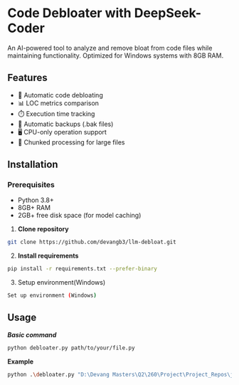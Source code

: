 # Code Debloater with DeepSeek-Coder

An AI-powered tool to analyze and remove bloat from code files while maintaining functionality. Optimized for Windows systems with 8GB RAM.

## Features
- 🧹 Automatic code debloating
- 📊 LOC metrics comparison
- ⏱️ Execution time tracking
- 💾 Automatic backups (.bak files)
- 🖥️ CPU-only operation support
- 🔄 Chunked processing for large files

## Installation

### Prerequisites
- Python 3.8+
- 8GB+ RAM
- 2GB+ free disk space (for model caching)

1. **Clone repository**
```bash
git clone https://github.com/devangb3/llm-debloat.git
```
2. **Install requirements**
```bash
pip install -r requirements.txt --prefer-binary
```
3. Setup environment(Windows)
```bash
Set up environment (Windows)
```

## Usage

***Basic command***

```bash
python debloater.py path/to/your/file.py
```

**Example**
```bash
python .\debloater.py "D:\Devang Masters\Q2\260\Project\Project_Repos\jawiki-kana-kanji-dict\jawiki\post_validate.py"
```
